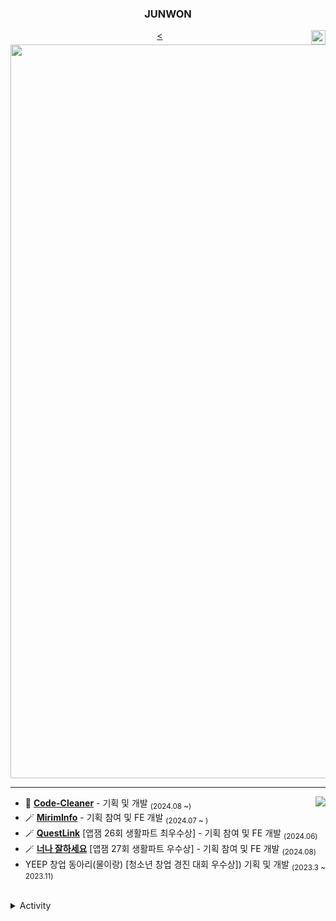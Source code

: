 <div align="center">
  
  ### JUNWON
  
  <img align="right" width="23" src="https://github.com/seondal/seondal/assets/75469131/f3735e2a-2fb1-4e7f-bbea-81f5698213b0" />

  <a href="https://velog.io/@jw_308/about"><<img width="1174" alt="programmers" src="https://github.com/user-attachments/assets/f4c786ac-f026-40c6-9f65-4c4e1d9df169">

  ---

</div>

<a href="https://solved.ac/nck90"><img align="right" src="http://mazassumnida.wtf/api/v2/generate_badge?boj=whkakrkr&theme=dark"/></a>

- 🎤 [**Code-Cleaner**](https://github.com/nck90/Code-Cleaner) - 기획 및 개발 <sub>(2024.08 ~)</sub>
- 🪄 [**MirimInfo**](https://github.com/nck90/MirimInfo) - 기획 참여 및 FE 개발 <sub>(2024.07 ~ )</sub>
- 🪄 [**QuestLink**]() [앱잼 26회 생활파트 최우수상] - 기획 참여 및 FE 개발 <sub>(2024.06)</sub>
- 🪄 [**너나 잘하세요**](https://github.com/orgs/sjskwkfgotpdy/repositories) [앱잼 27회 생활파트 우수상] - 기획 참여 및 FE 개발 <sub>(2024.08)</sub>
- YEEP 창업 동아리(물이랑) [청소년 창업 경진 대회 우수상]) 기획 및 개발 <sub>(2023.3 ~ 2023.11)</sub>

<br/>

<details>
<summary>Activity</summary>
<div markdown="1">

|기간|활동|이력|
|:-:|-:|:-|
|<sub>2024.02 ~ </sub> | 앱잼 27회 생활파트 기획 및 개발 | 우수상 |
|<sub>2024.02 ~ 24.07</sub> |앱잼 26회 생활파트 기획 및 개발 | 최우수상 |
|<sub>2023.09 ~ 24.07</sub>| 서울 공공데이터 활용 경진대회 | 최우수상 |
|<sub>2023.09 ~ 24.07</sub>| 환경데이터 활용 경진대회 | 우수상 |
|<sub>2023.09 ~ 24.07</sub>|  | 최우수상 |
|<sub>2023.09 ~ 24.07</sub>| 서울 공공데이터 활용 경진대회 | 최우수상 |
|<sub>2023.07 ~ 23.08</sub>| 서대문구 중등연합 IT 창업동아리 KOS | 1기 회장 |
|<sub>2023.07 ~ 23.08</sub>| 교내 정보보안 동아리 E-COPS | 1기 회장 |
|<sub>2022.09 ~ 23.02</sub>| MAS 전공동아리 | 16기 프론트 |
|<sub>2022.09 ~ 23.02</sub>| 교내 프로그래밍 동아리 **I-Programming** | 1기 회장 |
|<sub>2021.09 ~ 22.02</sub>| u300 창업대회 | 준결선 |
|<sub>2021.09 ~ 22.07</sub>| INCHANG Developer club| 1기 회장  |
|<sub>2021.03 ~ 21.12</sub>| YEEP 청소년 창업 경진대회 | 우수상 |


</div>
</details>
